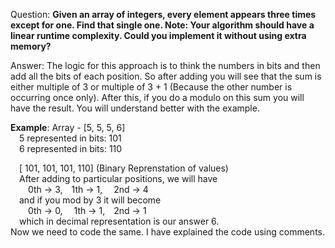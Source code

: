 Question:
**Given an array of integers, every element appears three times except for one. Find that single one. Note: Your algorithm should have a linear runtime complexity. Could you implement it without using extra memory?**

Answer:
The logic for this approach is to think the numbers in bits and then add all the bits of each position. So after adding you will see that the sum is either multiple of 3 or multiple of 3 + 1 (Because the other number is occurring once only). After this, if you do a modulo on this sum you will have the result. You will understand better with the example.  
  
**Example**: Array - [5, 5, 5, 6]  
 5 represented in bits: 101  
 6 represented in bits: 110  
  
 [ 101, 101, 101, 110] (Binary Reprenstation of values)  
 After adding to particular positions, we will have  
  0th -> 3, 1th -> 1,  2nd -> 4  
 and if you mod by 3 it will become  
  0th -> 0,  1th -> 1, 2nd -> 1  
 which in decimal representation is our answer 6.  
Now we need to code the same. I have explained the code using comments.

